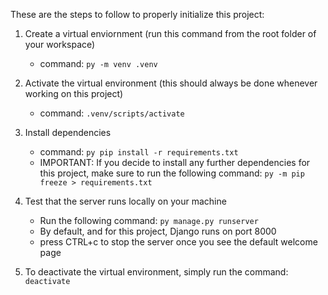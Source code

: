 These are the steps to follow to properly initialize this project:
1. Create a virtual enviornment (run this command from the root folder of your workspace)
    - command: `py -m venv .venv`

2. Activate the virtual environment (this should always be done whenever working on this project)
    - command: `.venv/scripts/activate`

3. Install dependencies
    - command: `py pip install -r requirements.txt`
    - IMPORTANT: If you decide to install any further dependencies for this project, make sure 
            to run the following command: `py -m pip freeze > requirements.txt`

4. Test that the server runs locally on your machine
    - Run the following command: `py manage.py runserver`
    - By default, and for this project, Django runs on port 8000
    - press CTRL+c to stop the server once you see the default welcome page

5. To deactivate the virtual environment, simply run the command: `deactivate`